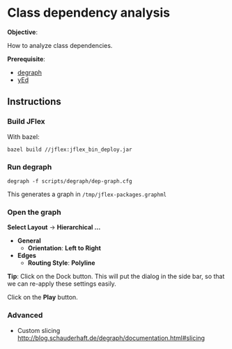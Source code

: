 # Class dependency analysis

**Objective**:

How to analyze class dependencies.

**Prerequisite**:

* [degraph][degraph]
* [yEd][yed]

## Instructions

### Build JFlex

With bazel:

    bazel build //jflex:jflex_bin_deploy.jar

### Run degraph

    degraph -f scripts/degraph/dep-graph.cfg


This generates a graph in `/tmp/jflex-packages.graphml`

### Open the graph

**Select Layout** -> **Hierarchical …**
  * **General**
    * **Orientation**: **Left to Right**
  * **Edges**
    * **Routing Style**: **Polyline**

__Tip__: Click on the Dock button. This will put the dialog in the side bar, so that we can re-apply
these settings easily.

Click on the **Play** button.

### Advanced

*  Custom slicing
   http://blog.schauderhaft.de/degraph/documentation.html#slicing


[degraph]: http://blog.schauderhaft.de/degraph/
[yed]: https://www.yworks.com/products/yed
